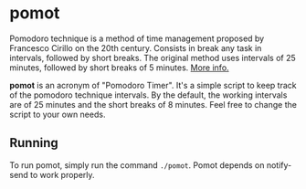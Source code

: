 # pomot
Pomodoro technique is a method of time management proposed by Francesco Cirillo on the 20th century. Consists in break any task in intervals, followed by short breaks. The original method uses intervals of 25 minutes, followed by short breaks of 5 minutes. [More info.](https://en.wikipedia.org/wiki/Pomodoro_Technique)

**pomot** is an acronym of "Pomodoro Timer". It's a simple script to keep track of the pomodoro technique intervals. By the default, the working intervals are of 25 minutes and the short breaks of 8 minutes. Feel free to change the script to your own needs.

## Running
To run pomot, simply run the command ```./pomot```. Pomot depends on notify-send to work properly.
